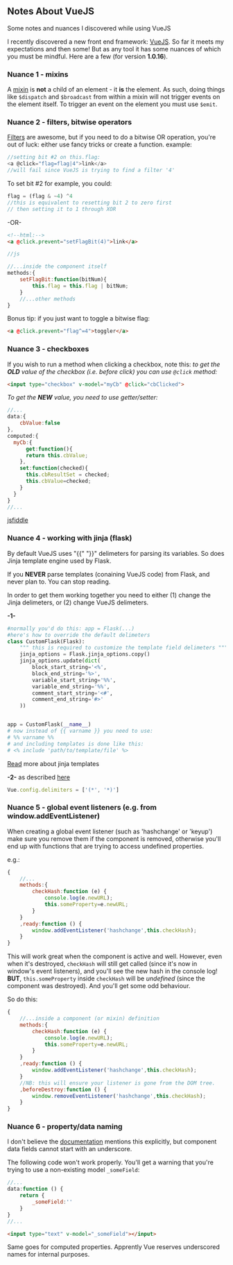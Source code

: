 ## Notes About VueJS
Some notes and nuances I discovered while using VueJS

I recently discovered a new front end framework: [VueJS](http://vuejs.org/). So far it meets my expectations and then some! But as any tool it has some nuances of which you must be mindful. Here are a few (for version **1.0.16**).

### Nuance 1 - mixins
A [mixin](http://vuejs.org/guide/mixins.html) is **not** a child of an element - it **is** the element. As such, doing things like `$dispatch` and `$broadcast` from within a mixin will not trigger events on the element itself. To trigger an event on the element you must use `$emit`.

### Nuance 2 - filters, bitwise operators
[Filters](http://vuejs.org/api/#Filters) are awesome, but if you need to do a bitwise OR operation, you're out of luck: either use fancy tricks or create a function.
example:

```javascript
//setting bit #2 on this.flag:
<a @click="flag=flag|4">link</a>
//will fail since VueJS is trying to find a filter '4'
```
To set bit #2 for example, you could:
```javascript
flag = (flag & ~4) ^4
//this is equivalent to resetting bit 2 to zero first
// then setting it to 1 through XOR
```
-OR-
```html
<!--html:-->
<a @click.prevent="setFlagBit(4)">link</a>
```
```javascript
//js

//...inside the component itself
methods:{
	setFlagBit:function(bitNum){
		this.flag = this.flag | bitNum;
	}
	//...other methods
}
```
Bonus tip: if you just want to toggle a bitwise flag:
```html
<a @click.prevent="flag^=4">toggler</a>
```

### Nuance 3 - checkboxes

If you wish to run a method when clicking a checkbox, note this:
_to get the **OLD** value of the checkbox (i.e. before click) you can use `@click` method:_
```html
<input type="checkbox" v-model="myCb" @click="cbClicked">
```
_To get the **NEW** value, you need to use getter/setter:_
```javascript
//...
data:{
	cbValue:false
},
computed:{
  myCb:{
	  get:function(){
	  return this.cbValue;
	},
	set:function(checked){
	  this.cbResultSet = checked;
	  this.cbValue=checked;
	}
  }
}
//...
```
[jsfiddle](https://jsfiddle.net/ecq21wjq/)

### Nuance 4 - working with jinja (flask)

By default VueJS uses "{{" "}}" delimeters for parsing its variables. So does Jinja template engine used by Flask.

If you **NEVER** parse templates (conaining VueJS code) from Flask, and never plan to. You can stop reading.

In order to get them working together you need to either (1) change the Jinja delimeters, or (2) change VueJS delimeters.

**-1-**
```python
#normally you'd do this: app = Flask(...)
#here's how to override the default delimeters
class CustomFlask(Flask):
	""" this is required to customize the template field delimeters """
	jinja_options = Flask.jinja_options.copy()
	jinja_options.update(dict(
		block_start_string='<%',
		block_end_string='%>',
		variable_start_string='%%',
		variable_end_string='%%',
		comment_start_string='<#',
		comment_end_string='#>'
	))


app = CustomFlask(__name__)
# now instead of {{ varname }} you need to use:
# %% varname %%
# and including templates is done like this:
# <% include 'path/to/template/file' %>
```
[Read](http://jinja.pocoo.org/docs/dev/templates/) more about jinja templates


**-2-** as described [here](http://vuejs.org/api/#delimiters)
```javascript
Vue.config.delimiters = ['(*', '*)']
```

### Nuance 5 - global event listeners (e.g. from window.addEventListener)

When creating a global event listener (such as 'hashchange' or 'keyup') make sure you remove them if the component is removed, otherwise you'll end up with functions that are trying to access undefined properties.

e.g.:
```javascript
{
	//...
	methods:{
		checkHash:function (e) {
			console.log(e.newURL);
			this.someProperty=e.newURL;
		}
	}
	,ready:function () {
		window.addEventListener('hashchange',this.checkHash);
	}
}
```
This will work great when the component is active and well. However, even when it's destroyed, `checkHash` will still get called (since it's now in window's event listeners), and you'll see the new hash in the console log! **BUT**, `this.someProperty` inside `checkHash` will be _undefined_ (since the component was destroyed). And you'll get some odd behaviour.

So do this:

```javascript
{
	//...inside a component (or mixin) definition
	methods:{
		checkHash:function (e) {
			console.log(e.newURL);
			this.someProperty=e.newURL;
		}
	}
	,ready:function () {
		window.addEventListener('hashchange',this.checkHash);
	}
	//NB: this will ensure your listener is gone from the DOM tree.
	,beforeDestroy:function () {
		window.removeEventListener('hashchange',this.checkHash);
	}
}
```

### Nuance 6 - property/data naming

I don't believe the [documentation](http://vuejs.org/guide) mentions this explicitly, but component data fields cannot start with an underscore.

The following code won't work properly. You'll get a warning that you're trying to use a non-existing model `_someField`:

```javascript
//...
data:function () {
	return {
		_someField:''
	}
}
//...
```
```html
<input type="text" v-model="_someField"></input>
```

Same goes for computed properties. Apprently Vue reserves underscored names for internal purposes.

